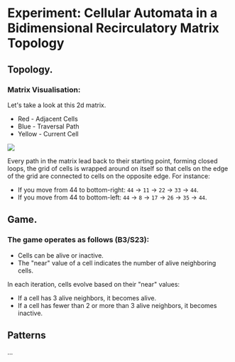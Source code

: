 <h1>Experiment: Cellular Automata in a Bidimensional Recirculatory Matrix Topology</h1>

## Topology.

### Matrix Visualisation:
Let's take a look at this 2d matrix.
- Red - Adjacent Cells
- Blue - Traversal Path
- Yellow - Current Cell
<img src="https://github.com/Vazno/game_of_life_experiment/assets/96925396/7daed9ac-d206-4c4e-b988-87be381be026">

Every path in the matrix lead back to their starting point, forming closed loops, the grid of cells is wrapped around on itself so that cells on the edge of the grid are connected to cells on the opposite edge. For instance:
- If you move from 44 to bottom-right: `44` -> `11` -> `22` -> `33` -> `44`.
- If you move from 44 to bottom-left: `44` -> `8` -> `17` -> `26` -> `35` -> `44`.

## Game.

### The game operates as follows (B3/S23):
- Cells can be alive or inactive.
- The "near" value of a cell indicates the number of alive neighboring cells.

In each iteration, cells evolve based on their "near" values:
- If a cell has 3 alive neighbors, it becomes alive.
- If a cell has fewer than 2 or more than 3 alive neighbors, it becomes inactive.

## Patterns
...
